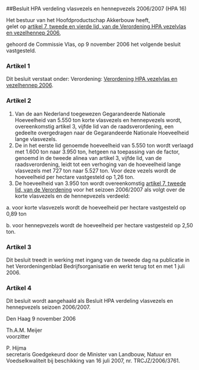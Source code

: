 <meta http-equiv='Content-Type' content='text/html; charset=utf-8' />

##Besluit HPA verdeling vlasvezels en hennepvezels 2006/2007 (HPA 16)

Het bestuur van het Hoofdproductschap Akkerbouw heeft,  
gelet op [artikel 7, tweede en vierde lid, van de Verordening HPA vezelvlas en vezelhennep 2006](../../../../../../../../../../pbo/verordening/hpa/vezelvlas/en/vezelhennep/2006/BWBR0022372/README.md),

gehoord de Commissie Vlas,
op 9 november 2006 het volgende besluit vastgesteld.    

### Artikel  1  

Dit besluit verstaat onder: Verordening: [Verordening HPA vezelvlas en vezelhennep 2006](../../../../../../../../../../pbo/verordening/hpa/vezelvlas/en/vezelhennep/2006/BWBR0022372/README.md).  

### Artikel  2  

1.  Van de aan Nederland toegewezen Gegarandeerde Nationale Hoeveelheid van 5.550 ton korte vlasvezels en hennepvezels wordt, overeenkomstig artikel 3, vijfde lid van de raadsverordening, een gedeelte overgedragen naar de Gegarandeerde Nationale Hoeveelheid lange vlasvezels.   
2.  De in het eerste lid genoemde hoeveelheid van 5.550 ton wordt verlaagd met 1.600 ton naar 3.950 ton, hetgeen na toepassing van de factor, genoemd in de tweede alinea van artikel 3, vijfde lid, van de raadsverordening, leidt tot een verhoging van de hoeveelheid lange vlasvezels met 727 ton naar 5.527 ton. Voor deze vezels wordt de hoeveelheid per hectare vastgesteld op 1,26 ton.   
3.  De hoeveelheid van 3.950 ton wordt overeenkomstig [artikel 7, tweede lid, van de Verordening](../../../../../../../../../../pbo/verordening/hpa/vezelvlas/en/vezelhennep/2006/BWBR0022372/README.md) voor het seizoen 2006/2007 als volgt over de korte vlasvezels en de hennepvezels verdeeld: 

a. voor korte vlasvezels wordt de hoeveelheid per hectare vastgesteld op 0,89 ton  

b. voor hennepvezels wordt de hoeveelheid per hectare vastgesteld op 2,50 ton.     

### Artikel  3  

Dit besluit treedt in werking met ingang van de tweede dag na publicatie in het Verordeningenblad Bedrijfsorganisatie en werkt terug tot en met 1 juli 2006.  

### Artikel  4  

Dit besluit wordt aangehaald als Besluit HPA verdeling vlasvezels en hennepvezels seizoen 2006/2007.  

Den Haag 
9 november 2006   

Th.A.M. Meijer  
voorzitter  

P. Hijma  
secretaris   Goedgekeurd door de Minister van Landbouw, Natuur en Voedselkwaliteit bij beschikking van 16 juli 2007, nr. TRCJZ/2006/3761.    
